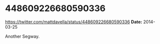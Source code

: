 # 448609226680590336
https://twitter.com/mattdavella/status/448609226680590336
**Date:** 2014-03-25

Another Segway.
